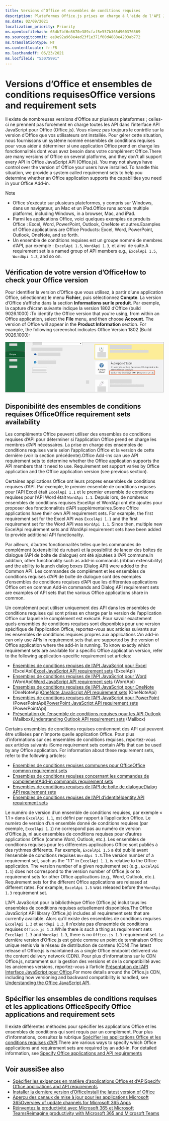 ```yaml
---
title: Versions d’Office et ensembles de conditions requises
description: Plateformes Office.js prises en charge à l'aide de l'API JavaScript.
ms.date: 02/09/2021
localization_priority: Priority
ms.openlocfilehash: 65db7bf6e8670e389cfaf5e557b365d960376569
ms.sourcegitcommit: ee9e92a968e4ad23f1e371f00d4888e4203ab772
ms.translationtype: HT
ms.contentlocale: fr-FR
ms.lasthandoff: 06/23/2021
ms.locfileid: "53075991"
---
```

# <a name="office-versions-and-requirement-sets"></a><span data-ttu-id="237cf-103">Versions d’Office et ensembles de conditions requises</span><span class="sxs-lookup"><span data-stu-id="237cf-103">Office versions and requirement sets</span></span>

<span data-ttu-id="237cf-p101">Il existe de nombreuses versions d’Office sur plusieurs plateformes ; celles-ci ne prennent pas forcément en charge toutes les API dans l’interface API JavaScript pour Office (Office.js). Vous n’avez pas toujours le contrôle sur la version d’Office que vos utilisateurs ont installée.  Pour gérer cette situation, nous fournissons un système nommé ensembles de conditions requises pour vous aider à déterminer si une application Office prend en charge les fonctionnalités dont vous avez besoin dans votre complément Office.</span><span class="sxs-lookup"><span data-stu-id="237cf-p101">There are many versions of Office on several platforms, and they don't all support every API in Office JavaScript API (Office.js). You may not always have control over the version of Office your users have installed.  To handle this situation, we provide a system called requirement sets to help you determine whether an Office application supports the capabilities you need in your Office Add-in.</span></span> 

> [!NOTE]
> - <span data-ttu-id="237cf-107">Office s’exécute sur plusieurs plateformes, y compris sur Windows, dans un navigateur, un Mac et un iPad.</span><span class="sxs-lookup"><span data-stu-id="237cf-107">Office runs across multiple platforms, including Windows, in a browser, Mac, and iPad.</span></span>
> - <span data-ttu-id="237cf-108">Parmi les applications Office, voici quelques exemples de produits Office : Excel, Word, PowerPoint, Outlook, OneNote et autres.</span><span class="sxs-lookup"><span data-stu-id="237cf-108">Examples of Office applications are Office Products: Excel, Word, PowerPoint, Outlook, OneNote, and so forth.</span></span>  
> - <span data-ttu-id="237cf-109">Un ensemble de conditions requises est un groupe nommé de membres d’API, par exemple : `ExcelApi 1.5`, `WordApi 1.3`, et ainsi de suite.</span><span class="sxs-lookup"><span data-stu-id="237cf-109">A requirement set is a named group of API members e.g., `ExcelApi 1.5`, `WordApi 1.3`, and so on.</span></span>  

## <a name="how-to-check-your-office-version"></a><span data-ttu-id="237cf-110">Vérification de votre version d’Office</span><span class="sxs-lookup"><span data-stu-id="237cf-110">How to check your Office version</span></span>

<span data-ttu-id="237cf-p102">Pour identifier la version d’Office que vous utilisez, à partir d’une application Office, sélectionnez le menu **Fichier**, puis sélectionnez **Compte**. La version d’Office s’affiche dans la section **Informations sur le produit**. Par exemple, la capture d’écran suivante indique la version 1802 d’Office (build 9026.1000) :</span><span class="sxs-lookup"><span data-stu-id="237cf-p102">To identify the Office version that you're using, from within an Office application, select the **File** menu, and then choose **Account**. The version of Office will appear in the **Product Information** section. For example, the following screenshot indicates Office Version 1802 (Build 9026.1000):</span></span>

![Vérifier la version de votre Office.](../images/office-version.png)

## <a name="office-requirement-sets-availability"></a><span data-ttu-id="237cf-115">Disponibilité des ensembles de conditions requises Office</span><span class="sxs-lookup"><span data-stu-id="237cf-115">Office requirement sets availability</span></span>

<span data-ttu-id="237cf-p103">Les compléments Office peuvent utiliser des ensembles de conditions requises d’API pour déterminer si l’application Office prend en charge les membres d’API nécessaires. La prise en charge des ensembles de conditions requises varie selon l’application Office et la version de cette dernière (voir la section précédente).</span><span class="sxs-lookup"><span data-stu-id="237cf-p103">Office Add-ins can use API requirement sets to determine whether the Office application supports the API members that it need to use. Requirement set support varies by Office application and the Office application version (see previous section).</span></span>

<span data-ttu-id="237cf-p104">Certaines applications Office ont leurs propres ensembles de conditions requises d’API. Par exemple, le premier ensemble de conditions requises pour l’API Excel était `ExcelApi 1.1` et le premier ensemble de conditions requises pour l’API Word était `WordApi 1.1`. Depuis lors, de nombreux ensembles de conditions requises ExcelApi et WordApi ont été ajoutés pour proposer des fonctionnalités d’API supplémentaires.</span><span class="sxs-lookup"><span data-stu-id="237cf-p104">Some Office applications have their own API requirement sets. For example, the first requirement set for the Excel API was `ExcelApi 1.1` and the first requirement set for the Word API was `WordApi 1.1`. Since then, multiple new ExcelApi requirement sets and WordApi requirement sets have been added to provide additional API functionality.</span></span>

<span data-ttu-id="237cf-121">Par ailleurs, d’autres fonctionnalités telles que les commandes de complément (extensibilité du ruban) et la possibilité de lancer des boîtes de dialogue (API de boîte de dialogue) ont été ajoutées à l’API commune.</span><span class="sxs-lookup"><span data-stu-id="237cf-121">In addition, other functionality such as add-in commands (ribbon extensibility) and the ability to launch dialog boxes (Dialog API) were added to the Common API.</span></span> <span data-ttu-id="237cf-122">Les commandes de complément et les ensembles de conditions requises d’API de boîte de dialogue sont des exemples d’ensembles de conditions requises d’API que les différentes applications Office ont en commun.</span><span class="sxs-lookup"><span data-stu-id="237cf-122">Add-in commands and Dialog API requirement sets are examples of API sets that the various Office applications share in common.</span></span>

<span data-ttu-id="237cf-p106">Un complément peut utiliser uniquement des API dans les ensembles de conditions requises qui sont prises en charge par la version de l’application Office sur laquelle le complément est exécuté. Pour savoir exactement quels ensembles de conditions requises sont disponibles pour une version spécifique de l’application Office, reportez-vous aux articles suivants sur les ensembles de conditions requises propres aux applications :</span><span class="sxs-lookup"><span data-stu-id="237cf-p106">An add-in can only use APIs in requirement sets that are supported by the version of Office application where the add-in is running. To know exactly which requirement sets are available for a specific Office application version, refer to the following application-specific requirement set articles:</span></span>

- <span data-ttu-id="237cf-125">[Ensembles de conditions requises de l’API JavaScript pour Excel](../reference/requirement-sets/excel-api-requirement-sets.md) (ExcelApi)</span><span class="sxs-lookup"><span data-stu-id="237cf-125">[Excel JavaScript API requirement sets](../reference/requirement-sets/excel-api-requirement-sets.md) (ExcelApi)</span></span>
- <span data-ttu-id="237cf-126">[Ensembles de conditions requises de l’API JavaScript pour Word](../reference/requirement-sets/word-api-requirement-sets.md) (WordApi)</span><span class="sxs-lookup"><span data-stu-id="237cf-126">[Word JavaScript API requirement sets](../reference/requirement-sets/word-api-requirement-sets.md) (WordApi)</span></span>
- <span data-ttu-id="237cf-127">[Ensembles de conditions requises de l’API JavaScript pour OneNote](../reference/requirement-sets/onenote-api-requirement-sets.md) (OneNoteApi)</span><span class="sxs-lookup"><span data-stu-id="237cf-127">[OneNote JavaScript API requirement sets](../reference/requirement-sets/onenote-api-requirement-sets.md) (OneNoteApi)</span></span>
- <span data-ttu-id="237cf-128">[Ensembles de conditions requises de l’API JavaScript pour PowerPoint](../reference/requirement-sets/powerpoint-api-requirement-sets.md) (PowerPointApi)</span><span class="sxs-lookup"><span data-stu-id="237cf-128">[PowerPoint JavaScript API requirement sets](../reference/requirement-sets/powerpoint-api-requirement-sets.md) (PowerPointApi)</span></span>
- <span data-ttu-id="237cf-129">[Présentation de l’ensemble de conditions requises pour les API Outlook](../reference/requirement-sets/outlook-api-requirement-sets.md) (Mailbox)</span><span class="sxs-lookup"><span data-stu-id="237cf-129">[Understanding Outlook API requirement sets](../reference/requirement-sets/outlook-api-requirement-sets.md) (Mailbox)</span></span>

<span data-ttu-id="237cf-p107">Certains ensembles de conditions requises contiennent des API qui peuvent être utilisées par n’importe quelle application Office. Pour plus d’informations sur ces ensembles de conditions requises, reportez-vous aux articles suivants :</span><span class="sxs-lookup"><span data-stu-id="237cf-p107">Some requirement sets contain APIs that can be used by any Office application. For information about these requirement sets, refer to the following articles:</span></span>

- [<span data-ttu-id="237cf-132">Ensembles de conditions requises communes pour Office</span><span class="sxs-lookup"><span data-stu-id="237cf-132">Office common requirement sets</span></span>](../reference/requirement-sets/office-add-in-requirement-sets.md)
- [<span data-ttu-id="237cf-133">Ensembles de conditions requises concernant les commandes de complément</span><span class="sxs-lookup"><span data-stu-id="237cf-133">Add-in commands requirement sets</span></span>](../reference/requirement-sets/add-in-commands-requirement-sets.md)
- [<span data-ttu-id="237cf-134">Ensembles de conditions requises de l’API de boîte de dialogue</span><span class="sxs-lookup"><span data-stu-id="237cf-134">Dialog API requirement sets</span></span>](../reference/requirement-sets/dialog-api-requirement-sets.md)
- [<span data-ttu-id="237cf-135">Ensembles de conditions requises de l’API d’identité</span><span class="sxs-lookup"><span data-stu-id="237cf-135">Identity API requirement sets</span></span>](../reference/requirement-sets/identity-api-requirement-sets.md)

<span data-ttu-id="237cf-p108">Le numéro de version d’un ensemble de conditions requises, par exemple « 1.1 » dans `ExcelApi 1.1`, est défini par rapport à l’application Office. Le numéro de version d’un ensemble donné de conditions requises (par exemple, `ExcelApi 1.1`) ne correspond pas au numéro de version d’Office.js, ni aux ensembles de conditions requises pour d’autres applications Office (comme Word, Outlook, etc.).  Les ensembles de conditions requises pour les différentes applications Office sont publiés à des rythmes différents. Par exemple, `ExcelApi 1.5` a été publié avant l’ensemble de conditions requises `WordApi 1.3`.</span><span class="sxs-lookup"><span data-stu-id="237cf-p108">The version number of a requirement set, such as the "1.1" in `ExcelApi 1.1`, is relative to the Office application. The version number of a given requirement set (e.g., `ExcelApi 1.1`) does not correspond to the version number of Office.js or to requirement sets for other Office applications (e.g., Word, Outlook, etc.).  Requirement sets for the different Office applications are released at different rates. For example, `ExcelApi 1.5` was released before the `WordApi 1.3` requirement set.</span></span>


<span data-ttu-id="237cf-140">L’API JavaScript pour la bibliothèque Office (Office.js) inclut tous les ensembles de conditions requises actuellement disponibles.</span><span class="sxs-lookup"><span data-stu-id="237cf-140">The Office JavaScript API library (Office.js) includes all requirement sets that are currently available.</span></span> <span data-ttu-id="237cf-141">Alors qu’il existe des ensembles de conditions requises `ExcelApi 1.3` et `WordApi 1.3`, il n’existe pas d’ensemble de conditions requises `Office.js 1.3`.</span><span class="sxs-lookup"><span data-stu-id="237cf-141">While there is such a thing as requirement sets `ExcelApi 1.3` and `WordApi 1.3`, there is no `Office.js 1.3` requirement set.</span></span> <span data-ttu-id="237cf-142">La dernière version d’Office.js est gérée comme un point de terminaison Office unique remis via le réseau de distribution de contenu (CDN).</span><span class="sxs-lookup"><span data-stu-id="237cf-142">The latest release of Office.js is maintained as a single Office endpoint delivered via the content delivery network (CDN).</span></span> <span data-ttu-id="237cf-143">Pour plus d’informations sur le CDN Office.js, notamment sur la gestion des versions et de la compatibilité avec les anciennes versions, reportez-vous à l’article [Présentation de l’API Interface JavaScript pour Office](../develop/understanding-the-javascript-api-for-office.md).</span><span class="sxs-lookup"><span data-stu-id="237cf-143">For more details around the Office.js CDN, including how versioning and backward compatibility is handled, see [Understanding the Office JavaScript API](../develop/understanding-the-javascript-api-for-office.md).</span></span>

## <a name="specify-office-applications-and-requirement-sets"></a><span data-ttu-id="237cf-144">Spécifier les ensembles de conditions requises et les applications Office</span><span class="sxs-lookup"><span data-stu-id="237cf-144">Specify Office applications and requirement sets</span></span>

<span data-ttu-id="237cf-p110">Il existe différentes méthodes pour spécifier les applications Office et les ensembles de conditions qui sont requis par un complément.  Pour plus d’informations, consultez la rubrique [Spécifier les applications Office et les conditions requises d’API](../develop/specify-office-hosts-and-api-requirements.md).</span><span class="sxs-lookup"><span data-stu-id="237cf-p110">There are various ways to specify which Office applications and requirement sets are required by an add-in.  For detailed information, see [Specify Office applications and API requirements](../develop/specify-office-hosts-and-api-requirements.md)</span></span>

## <a name="see-also"></a><span data-ttu-id="237cf-147">Voir aussi</span><span class="sxs-lookup"><span data-stu-id="237cf-147">See also</span></span>

- [<span data-ttu-id="237cf-148">Spécifier les exigences en matière d’applications Office et d’API</span><span class="sxs-lookup"><span data-stu-id="237cf-148">Specify Office applications and API requirements</span></span>](../develop/specify-office-hosts-and-api-requirements.md)
- [<span data-ttu-id="237cf-149">Installer la dernière version d’Office</span><span class="sxs-lookup"><span data-stu-id="237cf-149">Install the latest version of Office</span></span>](../develop/install-latest-office-version.md)
- [<span data-ttu-id="237cf-150">Aperçu des canaux de mise à jour pour les applications Microsoft 365</span><span class="sxs-lookup"><span data-stu-id="237cf-150">Overview of update channels for Microsoft 365 Apps</span></span>](/deployoffice/overview-of-update-channels-for-office-365-proplus)
- [<span data-ttu-id="237cf-151">Réinventez la productivité avec Microsoft 365 et Microsoft Teams</span><span class="sxs-lookup"><span data-stu-id="237cf-151">Reimagine productivity with Microsoft 365 and Microsoft Teams</span></span>](https://products.office.com/compare-all-microsoft-office-products?tab=2)
